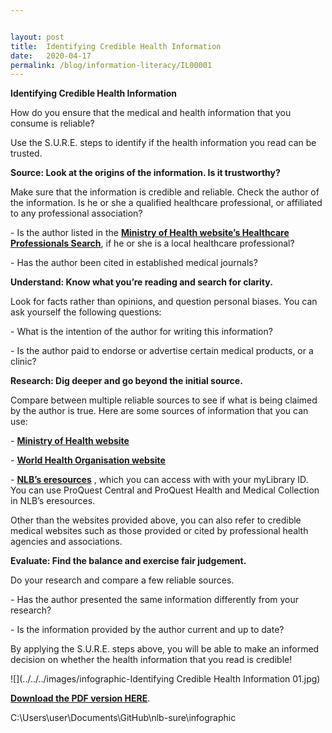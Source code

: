 ```yaml
---


layout: post
title:  Identifying Credible Health Information 
date:   2020-04-17
permalink: /blog/information-literacy/IL00001
---
```


**Identifying Credible Health Information** 

How do you ensure that the medical and health information that you consume is reliable?

Use the S.U.R.E. steps to identify if the health information you read can be trusted.



**Source: Look at the origins of the information. Is it trustworthy?** 

Make sure that the information is credible and reliable. Check the author of the information. Is he or she a qualified healthcare professional, or affiliated to any professional association?

\-           Is the author listed in the [**Ministry of Health website’s Healthcare Professionals Search**](https://www.moh.gov.sg/hpp/all-healthcare-professionals/healthcare-professionals-search), if he or she is a local healthcare professional? 

\-          Has the author been cited in established medical journals? 



**Understand: Know what you’re reading and search for clarity.** 

Look for facts rather than opinions, and question personal biases. You can ask yourself the following questions: 

\-          What is the intention of the author for writing this information? 

\-          Is the author paid to endorse or advertise certain medical products, or a clinic? 



**Research: Dig deeper and go beyond the initial source.** 

Compare between multiple reliable sources to see if what is being claimed by the author is true. Here are some sources of information that you can use:  

\-          **[Ministry of Health website](https://www.moh.gov.sg)** 

\-          **[World Health Organisation website](https://www.who.int)** 

\-          **[NLB’s eresources](https://eresources.nlb.gov.sg)** , which you can access with with your myLibrary ID. You can use ProQuest Central and ProQuest Health and Medical Collection in NLB’s eresources. 

Other than the websites provided above,  you can also refer to credible medical websites such as those provided or cited by professional health agencies and associations. 



**Evaluate: Find the balance and exercise fair judgement.**  

Do your research and compare a few reliable sources. 

\-          Has the author presented the same information differently from your research?

\-          Is the information provided by the author current and up to date? 

By applying the S.U.R.E. steps above, you will be able to make an informed decision on whether the health information that you read is credible!   

![](../../../images/infographic-Identifying Credible Health Information 01.jpg)



**[Download the PDF version HERE](/infographic/Infographic-Identifying-Credible-Health-Information.pdf)**.

C:\Users\user\Documents\GitHub\nlb-sure\infographic